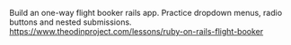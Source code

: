 Build an one-way flight booker rails app. Practice dropdown menus, radio buttons
and nested submissions.
https://www.theodinproject.com/lessons/ruby-on-rails-flight-booker
